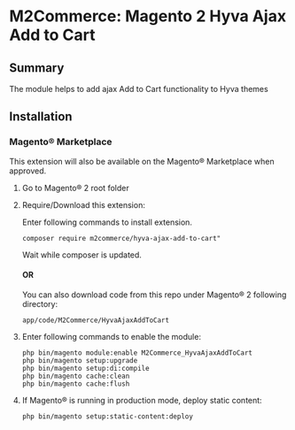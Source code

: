 # M2Commerce: Magento 2 Hyva Ajax Add to Cart

## Summary
The module helps to add ajax Add to Cart functionality to Hyva themes

## Installation
### Magento® Marketplace

This extension will also be available on the Magento® Marketplace when approved.

1. Go to Magento® 2 root folder
2. Require/Download this extension:

   Enter following commands to install extension.

   ```
   composer require m2commerce/hyva-ajax-add-to-cart"
   ```

   Wait while composer is updated.

   #### OR

   You can also download code from this repo under Magento® 2 following directory:

    ```
    app/code/M2Commerce/HyvaAjaxAddToCart
    ```    

3. Enter following commands to enable the module:

   ```
   php bin/magento module:enable M2Commerce_HyvaAjaxAddToCart
   php bin/magento setup:upgrade
   php bin/magento setup:di:compile
   php bin/magento cache:clean
   php bin/magento cache:flush
   ```

4. If Magento® is running in production mode, deploy static content:

   ```
   php bin/magento setup:static-content:deploy
   ```
